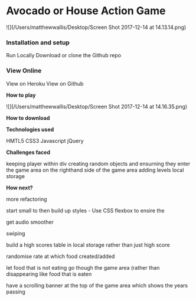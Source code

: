 # Avocado or House Action Game


![](/Users/matthewwallis/Desktop/Screen Shot 2017-12-14 at 14.13.14.png)

### Installation and setup
Run Locally
Download or clone the Github repo

### View Online
View on Heroku
View on Github


**How to play**

![](/Users/matthewwallis/Desktop/Screen Shot 2017-12-14 at 14.16.35.png)

**How to download**

**Technologies used**

HMTL5
CSS3
Javascript
jQuery

**Challenges faced**

keeping player within div
creating random objects and ensurning they enter the game area on the righthand side of the game area
adding levels
local storage

**How next?**

more refactoring

start small to then build up styles - Use CSS flexbox to ensire the 

get audio smoother
	
swiping

build a high scores table in local storage rather than just high score

randomise rate at which food created/added

let food that is not eating go though the game area (rather than disappearing like food that is eaten

have a scrolling banner at the top of the game area which shows the years passing